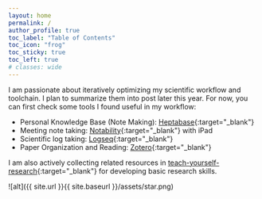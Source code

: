```yaml
---
layout: home
permalink: /
author_profile: true
toc_label: "Table of Contents"
toc_icon: "frog"
toc_sticky: true
toc_left: true
# classes: wide
---
```


I am passionate about iteratively optimizing my scientific workflow and toolchain. I plan to summarize them into post later this year. For now, you can first check some tools I found useful in my workflow:

* Personal Knowledge Base (Note Making): [Heptabase](https://heptabase.com/){:target="_blank"}
* Meeting note taking: [Notability](https://notability.com/){:target="_blank"} with iPad
* Scientific log taking: [Logseq](https://logseq.com/){:target="_blank"}
* Paper Organization and Reading: [Zotero](https://www.zotero.org/){:target="_blank"}

I am also actively collecting related resources in [teach-yourself-research](https://github.com/zheng95z/teach-yourself-research){:target="_blank"} for developing basic research skills.

![alt]({{ site.url }}{{ site.baseurl }}/assets/star.png)
